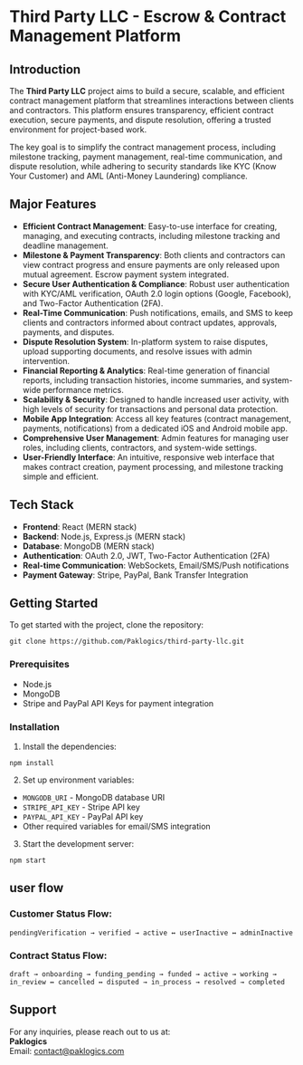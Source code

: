 # Third Party LLC - Escrow & Contract Management Platform

## Introduction

The **Third Party LLC** project aims to build a secure, scalable, and efficient contract management platform that streamlines interactions between clients and contractors. This platform ensures transparency, efficient contract execution, secure payments, and dispute resolution, offering a trusted environment for project-based work.

The key goal is to simplify the contract management process, including milestone tracking, payment management, real-time communication, and dispute resolution, while adhering to security standards like KYC (Know Your Customer) and AML (Anti-Money Laundering) compliance.

## Major Features

- **Efficient Contract Management**: Easy-to-use interface for creating, managing, and executing contracts, including milestone tracking and deadline management.
- **Milestone & Payment Transparency**: Both clients and contractors can view contract progress and ensure payments are only released upon mutual agreement. Escrow payment system integrated.
- **Secure User Authentication & Compliance**: Robust user authentication with KYC/AML verification, OAuth 2.0 login options (Google, Facebook), and Two-Factor Authentication (2FA).
- **Real-Time Communication**: Push notifications, emails, and SMS to keep clients and contractors informed about contract updates, approvals, payments, and disputes.
- **Dispute Resolution System**: In-platform system to raise disputes, upload supporting documents, and resolve issues with admin intervention.
- **Financial Reporting & Analytics**: Real-time generation of financial reports, including transaction histories, income summaries, and system-wide performance metrics.
- **Scalability & Security**: Designed to handle increased user activity, with high levels of security for transactions and personal data protection.
- **Mobile App Integration**: Access all key features (contract management, payments, notifications) from a dedicated iOS and Android mobile app.
- **Comprehensive User Management**: Admin features for managing user roles, including clients, contractors, and system-wide settings.
- **User-Friendly Interface**: An intuitive, responsive web interface that makes contract creation, payment processing, and milestone tracking simple and efficient.

## Tech Stack

- **Frontend**: React (MERN stack)
- **Backend**: Node.js, Express.js (MERN stack)
- **Database**: MongoDB (MERN stack)
- **Authentication**: OAuth 2.0, JWT, Two-Factor Authentication (2FA)
- **Real-time Communication**: WebSockets, Email/SMS/Push notifications
- **Payment Gateway**: Stripe, PayPal, Bank Transfer Integration

## Getting Started

To get started with the project, clone the repository:

`git clone https://github.com/Paklogics/third-party-llc.git`

### Prerequisites

- Node.js
- MongoDB
- Stripe and PayPal API Keys for payment integration

### Installation

1. Install the dependencies:

`npm install`

2. Set up environment variables:

- `MONGODB_URI` - MongoDB database URI
- `STRIPE_API_KEY` - Stripe API key
- `PAYPAL_API_KEY` - PayPal API key
- Other required variables for email/SMS integration

3. Start the development server:

`npm start`

## user flow

### Customer Status Flow:

`pendingVerification → verified → active ↔ userInactive ↔ adminInactive`

### Contract Status Flow:

`draft → onboarding → funding_pending → funded → active → working → in_review ↔ cancelled ↔ disputed → in_process → resolved → completed`

## Support

For any inquiries, please reach out to us at:  
**Paklogics**  
Email: [contact@paklogics.com](mailto:contact@paklogics.com)
